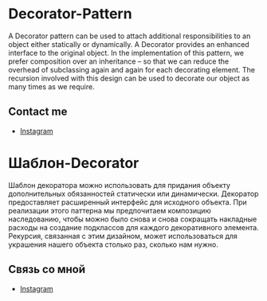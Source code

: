 # Decorator-Pattern

A Decorator pattern can be used to attach additional responsibilities to an object either statically or dynamically. A Decorator provides an enhanced interface to the original object. In the implementation of this pattern, we prefer composition over an inheritance – so that we can reduce the overhead of subclassing again and again for each decorating element. The recursion involved with this design can be used to decorate our object as many times as we require.

## Contact me
- [Instagram](https://www.instagram.com/ogkkk.exe/)


# Шаблон-Decorator
Шаблон декоратора можно использовать для придания объекту дополнительных обязанностей статически или динамически. Декоратор предоставляет расширенный интерфейс для исходного объекта. При реализации этого паттерна мы предпочитаем композицию наследованию, чтобы можно было снова и снова сокращать накладные расходы на создание подклассов для каждого декоративного элемента. Рекурсия, связанная с этим дизайном, может использоваться для украшения нашего объекта столько раз, сколько нам нужно.

## Связь со мной
- [Instagram](https://www.instagram.com/ogkkk.exe/)

